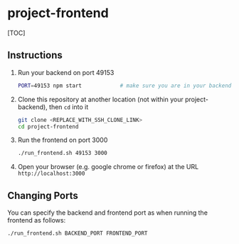 # project-frontend

[TOC]

## Instructions

1. Run your backend on port 49153
    ```sh
    PORT=49153 npm start            # make sure you are in your backend repository
    ```

2. Clone this repository at another location (not within your project-backend), then `cd` into it
    ```sh
    git clone <REPLACE_WITH_SSH_CLONE_LINK>
    cd project-frontend
    ```

3. Run the frontend on port 3000
    ```sh
    ./run_frontend.sh 49153 3000
    ```
4. Open your browser (e.g. google chrome or firefox) at the URL `http://localhost:3000`

## Changing Ports

You can specify the backend and frontend port as when running the frontend as follows:
```
./run_frontend.sh BACKEND_PORT FRONTEND_PORT
```

